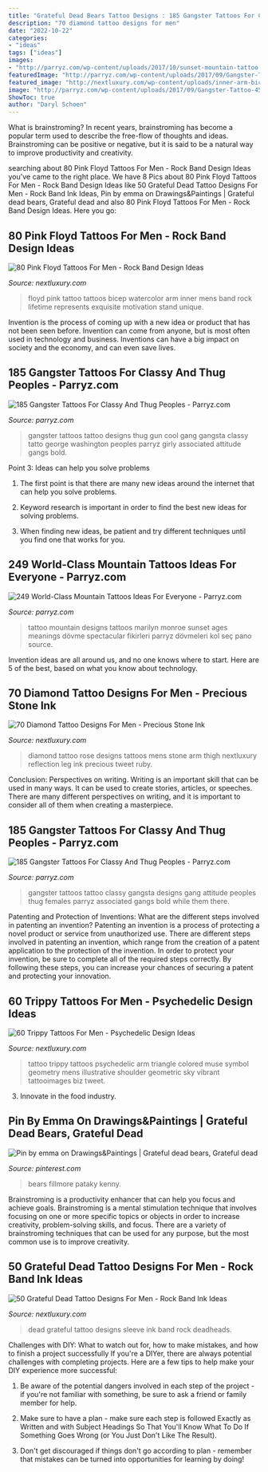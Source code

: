 ```yaml
---
title: "Grateful Dead Bears Tattoo Designs : 185 Gangster Tattoos For Classy And Thug Peoples"
description: "70 diamond tattoo designs for men"
date: "2022-10-22"
categories:
- "ideas"
tags: ["ideas"]
images:
- "http://parryz.com/wp-content/uploads/2017/10/sunset-mountain-tattoo.jpg"
featuredImage: "http://parryz.com/wp-content/uploads/2017/09/Gangster-Tattoo-25.jpg"
featured_image: "http://nextluxury.com/wp-content/uploads/inner-arm-bicep-watercolor-mens-awesome-pink-floyd-tattoo-ideas.jpg"
image: "http://parryz.com/wp-content/uploads/2017/09/Gangster-Tattoo-45.jpg"
ShowToc: true
author: "Daryl Schoen"
---
```



What is brainstroming?
In recent years, brainstroming has become a popular term used to describe the free-flow of thoughts and ideas. Brainstroming can be positive or negative, but it is said to be a natural way to improve productivity and creativity.

	

		
searching about 80 Pink Floyd Tattoos For Men - Rock Band Design Ideas you've came to the right place. We have 8 Pics about 80 Pink Floyd Tattoos For Men - Rock Band Design Ideas like 50 Grateful Dead Tattoo Designs For Men - Rock Band Ink Ideas, Pin by emma on Drawings&amp;Paintings | Grateful dead bears, Grateful dead and also 80 Pink Floyd Tattoos For Men - Rock Band Design Ideas. Here you go:
		
    
## 80 Pink Floyd Tattoos For Men - Rock Band Design Ideas

<img loading=lazy src="http://nextluxury.com/wp-content/uploads/inner-arm-bicep-watercolor-mens-awesome-pink-floyd-tattoo-ideas.jpg" onerror="this.onerror=null;this.src='https://tse2.mm.bing.net/th?id=OIP.3TyXEc3BXUQWQo-NwVUsVQHaHa&amp;pid=15.1';" alt="80 Pink Floyd Tattoos For Men - Rock Band Design Ideas">

_Source: nextluxury.com_

>floyd pink tattoo tattoos bicep watercolor arm inner mens band rock lifetime represents exquisite motivation stand unique. 

	

Invention is the process of coming up with a new idea or product that has not been seen before. Invention can come from anyone, but is most often used in technology and business. Inventions can have a big impact on society and the economy, and can even save lives.

    
## 185 Gangster Tattoos For Classy And Thug Peoples - Parryz.com

<img loading=lazy src="http://parryz.com/wp-content/uploads/2017/09/Gangster-Tattoo-25.jpg" onerror="this.onerror=null;this.src='https://tse4.mm.bing.net/th?id=OIP.tKklCoEpZKvinefbULYdPAHaHY&amp;pid=15.1';" alt="185 Gangster Tattoos For Classy And Thug Peoples - Parryz.com">

_Source: parryz.com_

>gangster tattoos tattoo designs thug gun cool gang gangsta classy tatto george washington peoples parryz girly associated attitude gangs bold. 

	

Point 3: Ideas can help you solve problems
1. The first point is that there are many new ideas around the internet that can help you solve problems.
2. Keyword research is important in order to find the best new ideas for solving problems.

3. When finding new ideas, be patient and try different techniques until you find one that works for you.

    
## 249 World-Class Mountain Tattoos Ideas For Everyone - Parryz.com

<img loading=lazy src="http://parryz.com/wp-content/uploads/2017/10/sunset-mountain-tattoo.jpg" onerror="this.onerror=null;this.src='https://tse1.mm.bing.net/th?id=OIP.sIoIjdYTsA5W_Yf7_yrVFQHaHa&amp;pid=15.1';" alt="249 World-Class Mountain Tattoos Ideas For Everyone - Parryz.com">

_Source: parryz.com_

>tattoo mountain designs tattoos marilyn monroe sunset ages meanings dövme spectacular fikirleri parryz dövmeleri kol seç pano source. 

	

Invention ideas are all around us, and no one knows where to start. Here are 5 of the best, based on what you know about technology. 

    
## 70 Diamond Tattoo Designs For Men - Precious Stone Ink

<img loading=lazy src="http://nextluxury.com/wp-content/uploads/red-rose-with-diamond-reflection-mens-thigh-tattoo.jpg" onerror="this.onerror=null;this.src='https://tse1.mm.bing.net/th?id=OIP.DVTF1xMzAszr1wmPWKuwhgHaHa&amp;pid=15.1';" alt="70 Diamond Tattoo Designs For Men - Precious Stone Ink">

_Source: nextluxury.com_

>diamond tattoo rose designs tattoos mens stone arm thigh nextluxury reflection leg ink precious tweet ruby. 

	

Conclusion: Perspectives on writing.
Writing is an important skill that can be used in many ways. It can be used to create stories, articles, or speeches. There are many different perspectives on writing, and it is important to consider all of them when creating a masterpiece.

    
## 185 Gangster Tattoos For Classy And Thug Peoples - Parryz.com

<img loading=lazy src="http://parryz.com/wp-content/uploads/2017/09/Gangster-Tattoo-45.jpg" onerror="this.onerror=null;this.src='https://tse2.mm.bing.net/th?id=OIP.B2fxO3I2CVNEBaYW94RbqwHaHS&amp;pid=15.1';" alt="185 Gangster Tattoos For Classy And Thug Peoples - Parryz.com">

_Source: parryz.com_

>gangster tattoos tattoo classy gangsta designs gang attitude peoples thug females parryz associated gangs bold while them there. 

	

Patenting and Protection of Inventions: What are the different steps involved in patenting an invention?
Patenting an invention is a process of protecting a novel product or service from unauthorized use. There are different steps involved in patenting an invention, which range from the creation of a patent application to the protection of the invention. In order to protect your invention, be sure to complete all of the required steps correctly. By following these steps, you can increase your chances of securing a patent and protecting your innovation.

    
## 60 Trippy Tattoos For Men - Psychedelic Design Ideas

<img loading=lazy src="http://nextluxury.com/wp-content/uploads/mens-tattoo-with-trippy-design.jpg" onerror="this.onerror=null;this.src='https://tse2.mm.bing.net/th?id=OIP.XcWYyZ-3kMeuQ7yzvP_21wHaHa&amp;pid=15.1';" alt="60 Trippy Tattoos For Men - Psychedelic Design Ideas">

_Source: nextluxury.com_

>tattoo trippy tattoos psychedelic arm triangle colored muse symbol geometry mens illustrative shoulder geometric sky vibrant tattooimages biz tweet. 

	

3. Innovate in the food industry. 

    
## Pin By Emma On Drawings&amp;Paintings | Grateful Dead Bears, Grateful Dead

<img loading=lazy src="https://i.pinimg.com/736x/a8/22/26/a82226387c6b495a939da1cafb173fbc.jpg" onerror="this.onerror=null;this.src='https://tse4.mm.bing.net/th?id=OIP.YrYrFOSoe_Pkch-BGWMPBgHaHG&amp;pid=15.1';" alt="Pin by emma on Drawings&amp;Paintings | Grateful dead bears, Grateful dead">

_Source: pinterest.com_

>bears fillmore pataky kenny. 

	

Brainstroming is a productivity enhancer that can help you focus and achieve goals. Brainstroming is a mental stimulation technique that involves focusing on one or more specific topics or objects in order to increase creativity, problem-solving skills, and focus. There are a variety of brainstroming techniques that can be used for any purpose, but the most common use is to improve creativity.

    
## 50 Grateful Dead Tattoo Designs For Men - Rock Band Ink Ideas

<img loading=lazy src="http://nextluxury.com/wp-content/uploads/guys-grateful-dead-tattoo-sleeve-design-ideas.jpg" onerror="this.onerror=null;this.src='https://tse4.mm.bing.net/th?id=OIP.GrKYgcb6umEcnRr6dQ9t1AHaHa&amp;pid=15.1';" alt="50 Grateful Dead Tattoo Designs For Men - Rock Band Ink Ideas">

_Source: nextluxury.com_

>dead grateful tattoo designs sleeve ink band rock deadheads. 

	

Challenges with DIY: What to watch out for, how to make mistakes, and how to finish a project successfully
If you're a DIYer, there are always potential challenges with completing projects. Here are a few tips to help make your DIY experience more successful: 
1. Be aware of the potential dangers involved in each step of the project - if you're not familiar with something, be sure to ask a friend or family member for help.

2. Make sure to have a plan - make sure each step is followed Exactly as Written and with Subject Headings So That You'll Know What To Do If Something Goes Wrong (or You Just Don't Like The Result).

3. Don't get discouraged if things don't go according to plan - remember that mistakes can be turned into opportunities for learning by doing!

